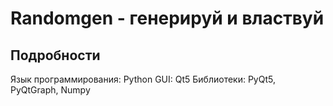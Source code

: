 # Randomgen - генерируй и властвуй

## Подробности

Язык программирования: Python
GUI: Qt5
Библиотеки: PyQt5, PyQtGraph, Numpy
